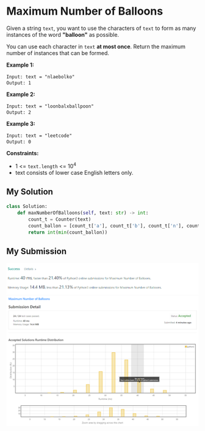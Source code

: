 # Maximum Number of Balloons

Given a string `text`, you want to use the characters of `text` to form as many instances of the word **"balloon"** as possible.

You can use each character in `text` **at most once**. Return the maximum number of instances that can be formed.


**Example 1:**
```
Input: text = "nlaebolko"
Output: 1
```

**Example 2:**
```
Input: text = "loonbalxballpoon"
Output: 2
```

**Example 3:**
```
Input: text = "leetcode"
Output: 0
 ```

**Constraints:**

* 1 <= `text.length` <= 10<sup>4</sup>
* text consists of lower case English letters only.

## My Solution 
```python
class Solution:
    def maxNumberOfBalloons(self, text: str) -> int:
        count_t = Counter(text)
        count_ballon = [count_t['a'], count_t['b'], count_t['n'], count_t['l'] / 2, count_t['o'] / 2]
        return int(min(count_ballon))
```
 
## My Submission

![img.png](img.png)
![img_1.png](img_1.png)